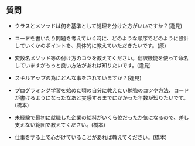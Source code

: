 ## 質問
* クラスとメソッドは何を基準として処理を分けた方がいいですか？(逢見)

* コードを書いたり問題を考えていく時に、どのような順序でどのように設計していくかのポイントを、具体的に教えていただきたいです。(原)

* 変数名メソッド等の付け方のコツを教えてください。翻訳機能を使って命名していますがもっと良い方法があれば知りたいです。(逢見)

* スキルアップの為にどんな事をされていますか？(逢見)

* プログラミング学習を始めた頃の自分に教えたい勉強のコツや方法、コードが書けるようになったなあと実感するまでにかかった年数が知りたいです。(橋本)

* 未経験で最初に就職した企業の給料がいくら位だったか気になるので、差し支えない範囲で教えてください。(橋本)

* 仕事をする上で心がけていることがあれば教えてください。(橋本)